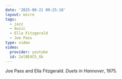 ```yaml
---
date: '2025-08-21 09:25:18'
layout: micro
tags:
  - jazz
  - music
  - Ella Fitzgerald
  - Joe Pass
type: video
video:
  provider: youtube
  id: 2olBE4C5_Gk
---
```


Joe Pass and Ella Fitzgerald. _Duets in Hannover_, 1975.
